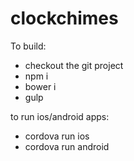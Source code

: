# clockchimes

To build: 

* checkout the git project
* npm i
* bower i
* gulp 

to run ios/android apps: 
* cordova run ios 
* cordova run android 
